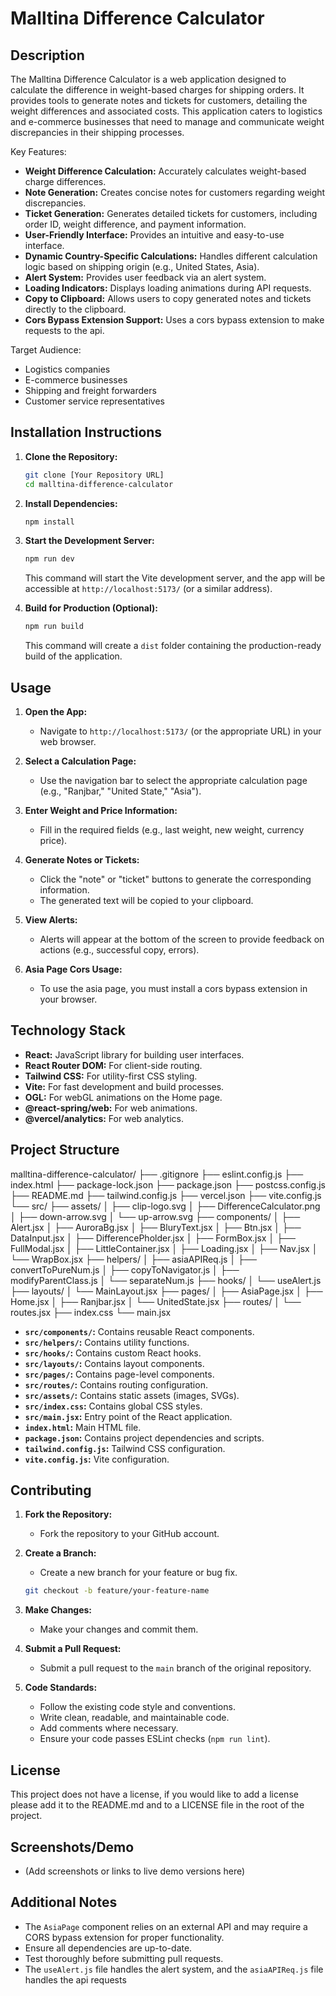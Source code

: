 # Malltina Difference Calculator

## Description

The Malltina Difference Calculator is a web application designed to calculate the difference in weight-based charges for shipping orders. It provides tools to generate notes and tickets for customers, detailing the weight differences and associated costs. This application caters to logistics and e-commerce businesses that need to manage and communicate weight discrepancies in their shipping processes.

Key Features:

-   **Weight Difference Calculation:** Accurately calculates weight-based charge differences.
-   **Note Generation:** Creates concise notes for customers regarding weight discrepancies.
-   **Ticket Generation:** Generates detailed tickets for customers, including order ID, weight difference, and payment information.
-   **User-Friendly Interface:** Provides an intuitive and easy-to-use interface.
-   **Dynamic Country-Specific Calculations:** Handles different calculation logic based on shipping origin (e.g., United States, Asia).
-   **Alert System:** Provides user feedback via an alert system.
-   **Loading Indicators:** Displays loading animations during API requests.
-   **Copy to Clipboard:** Allows users to copy generated notes and tickets directly to the clipboard.
-   **Cors Bypass Extension Support:** Uses a cors bypass extension to make requests to the api.

Target Audience:

-   Logistics companies
-   E-commerce businesses
-   Shipping and freight forwarders
-   Customer service representatives

## Installation Instructions

1.  **Clone the Repository:**
    ```bash
    git clone [Your Repository URL]
    cd malltina-difference-calculator
    ```

2.  **Install Dependencies:**
    ```bash
    npm install
    ```

3.  **Start the Development Server:**
    ```bash
    npm run dev
    ```

    This command will start the Vite development server, and the app will be accessible at `http://localhost:5173/` (or a similar address).

4.  **Build for Production (Optional):**
    ```bash
    npm run build
    ```

    This command will create a `dist` folder containing the production-ready build of the application.

## Usage

1.  **Open the App:**
    -   Navigate to `http://localhost:5173/` (or the appropriate URL) in your web browser.

2.  **Select a Calculation Page:**
    -   Use the navigation bar to select the appropriate calculation page (e.g., "Ranjbar," "United State," "Asia").

3.  **Enter Weight and Price Information:**
    -   Fill in the required fields (e.g., last weight, new weight, currency price).

4.  **Generate Notes or Tickets:**
    -   Click the "note" or "ticket" buttons to generate the corresponding information.
    -   The generated text will be copied to your clipboard.

5.  **View Alerts:**
    -   Alerts will appear at the bottom of the screen to provide feedback on actions (e.g., successful copy, errors).

6. **Asia Page Cors Usage:**
    - To use the asia page, you must install a cors bypass extension in your browser.

## Technology Stack

-   **React:** JavaScript library for building user interfaces.
-   **React Router DOM:** For client-side routing.
-   **Tailwind CSS:** For utility-first CSS styling.
-   **Vite:** For fast development and build processes.
-   **OGL:** For webGL animations on the Home page.
-   **@react-spring/web:** For web animations.
-   **@vercel/analytics:** For web analytics.

## Project Structure

malltina-difference-calculator/
├── .gitignore
├── eslint.config.js
├── index.html
├── package-lock.json
├── package.json
├── postcss.config.js
├── README.md
├── tailwind.config.js
├── vercel.json
├── vite.config.js
└── src/
├── assets/
│   ├── clip-logo.svg
│   ├── DifferenceCalculator.png
│   ├── down-arrow.svg
│   └── up-arrow.svg
├── components/
│   ├── Alert.jsx
│   ├── AuroraBg.jsx
│   ├── BluryText.jsx
│   ├── Btn.jsx
│   ├── DataInput.jsx
│   ├── DifferencePholder.jsx
│   ├── FormBox.jsx
│   ├── FullModal.jsx
│   ├── LittleContainer.jsx
│   ├── Loading.jsx
│   ├── Nav.jsx
│   └── WrapBox.jsx
├── helpers/
│   ├── asiaAPIReq.js
│   ├── convertToPureNum.js
│   ├── copyToNavigator.js
│   ├── modifyParentClass.js
│   └── separateNum.js
├── hooks/
│   └── useAlert.js
├── layouts/
│   └── MainLayout.jsx
├── pages/
│   ├── AsiaPage.jsx
│   ├── Home.jsx
│   ├── Ranjbar.jsx
│   └── UnitedState.jsx
├── routes/
│   └── routes.jsx
├── index.css
└── main.jsx


-   **`src/components/`:** Contains reusable React components.
-   **`src/helpers/`:** Contains utility functions.
-   **`src/hooks/`:** Contains custom React hooks.
-   **`src/layouts/`:** Contains layout components.
-   **`src/pages/`:** Contains page-level components.
-   **`src/routes/`:** Contains routing configuration.
-   **`src/assets/`:** Contains static assets (images, SVGs).
-   **`src/index.css`:** Contains global CSS styles.
-   **`src/main.jsx`:** Entry point of the React application.
-   **`index.html`:** Main HTML file.
-   **`package.json`:** Contains project dependencies and scripts.
-   **`tailwind.config.js`:** Tailwind CSS configuration.
-   **`vite.config.js`:** Vite configuration.

## Contributing

1.  **Fork the Repository:**
    -   Fork the repository to your GitHub account.

2.  **Create a Branch:**
    -   Create a new branch for your feature or bug fix.
    ```bash
    git checkout -b feature/your-feature-name
    ```

3.  **Make Changes:**
    -   Make your changes and commit them.

4.  **Submit a Pull Request:**
    -   Submit a pull request to the `main` branch of the original repository.

5.  **Code Standards:**
    -   Follow the existing code style and conventions.
    -   Write clean, readable, and maintainable code.
    -   Add comments where necessary.
    -   Ensure your code passes ESLint checks (`npm run lint`).

## License

This project does not have a license, if you would like to add a license please add it to the README.md and to a LICENSE file in the root of the project.

## Screenshots/Demo

-   (Add screenshots or links to live demo versions here)

## Additional Notes

-   The `AsiaPage` component relies on an external API and may require a CORS bypass extension for proper functionality.
-   Ensure all dependencies are up-to-date.
-   Test thoroughly before submitting pull requests.
-   The `useAlert.js` file handles the alert system, and the `asiaAPIReq.js` file handles the api requests 
